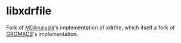 # libxdrfile

Fork of [MDAnalysis](https://github.com/MDAnalysis/mdanalysis)'s implementation of
xdrfile, which itself a fork of [GROMACS](https://www.gromacs.org)'s
implementation.
